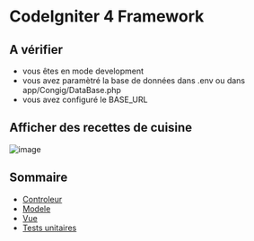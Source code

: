 # CodeIgniter 4 Framework


## A vérifier

- vous êtes en mode development
- vous avez paramètré la base de données dans .env ou dans app/Congig/DataBase.php
- vous avez configuré le BASE_URL



## Afficher des recettes de cuisine

![image](https://user-images.githubusercontent.com/51907114/109816795-6edab200-7c31-11eb-8ed7-1e6f7c3f34af.png)


## Sommaire

- [Controleur ](https://github.com/Senga777/tp_codeigniter/tree/main/app/Controllers)
- [Modele](https://github.com/Senga777/tp_codeigniter/tree/main/app/Models)
- [Vue](https://github.com/Senga777/tp_codeigniter/tree/main/app/Views)
- [Tests unitaires](https://github.com/Senga777/tp_codeigniter/tree/main/tests/app)
